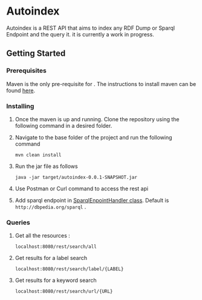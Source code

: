 # Autoindex
Autoindex is a REST API that aims to index any RDF Dump or Sparql Endpoint and the query it. it is currently a work in progress.

## Getting Started

### Prerequisites

Maven is the only pre-requisite for  . The instructions to install maven can be found [here](https://maven.apache.org/guides/getting-started/maven-in-five-minutes.html).

### Installing

1. Once the maven is up and running. Clone the repository using the following command in a desired folder.
2. Navigate to the base folder of the project and run the following command
    
    `mvn clean install` 

3. Run the jar file as follows 

   `java -jar target/autoindex-0.0.1-SNAPSHOT.jar`

4. Use Postman or Curl command to access the rest api 

5. Add sparql endpoint in [SparqlEnpointHandler class](https://github.com/dice-group/autoindex/blob/master/src/main/java/org/aksw/simba/autoindex/input/SparqlEndpointHandler.java#L20). Default is `http://dbpedia.org/sparql` .
### Queries
1. Get all the resources :

   `localhost:8080/rest/search/all`

2. Get results for a label search

    `localhost:8080/rest/search/label/{LABEL}`

3. Get results for a keyword search

    `localhost:8080/rest/search/url/{URL}`
    
